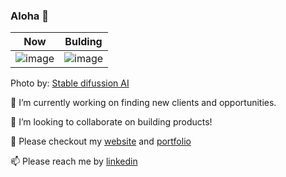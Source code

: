 ### Aloha 👋

Now           |  Bulding
:-------------------------:|:-------------------------:
![image](https://user-images.githubusercontent.com/322761/188560369-4e610373-69be-4d42-ad2a-0ec06e95b5ba.png) | ![image](https://user-images.githubusercontent.com/322761/188560519-5ff86d0f-e0fb-4ba2-8ec3-7eefe2027c14.png)

Photo by: [Stable difussion AI](https://github.com/lstein/stable-diffusion)
<!--
**omniwired/omniwired** is a ✨ _special_ ✨ repository because its `README.md` (this file) appears on your GitHub profile.

Here are some ideas to get you started:

- 🔭 I’m currently working on ...
- 🌱 I’m currently learning ...
- 👯 I’m looking to collaborate on ...
- 🤔 I’m looking for help with ...
- 💬 Ask me about ...
- 📫 How to reach me: ...
- 😄 Pronouns: ...
- ⚡ Fun fact: ...
-->

🔭 I’m currently working on finding new clients and opportunities.

👯 I’m looking to collaborate on building products!

🔭 Please checkout my [website](https://omniwired.com) and [portfolio](https://omniwired.com/portfolio)

📫 Please reach me by [linkedin](https://www.linkedin.com/in/combetto/)

